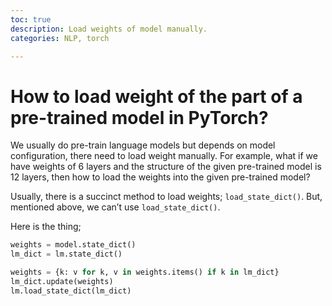 ```yaml
---
toc: true
description: Load weights of model manually.
categories: NLP, torch

---
```


# How to load weight of the part of a pre-trained model in PyTorch?

We usually do pre-train language models but depends on model configuration, there need to load weight manually. For example, what if we have weights of 6 layers and the structure of the given pre-trained model is 12 layers, then how to load the weights into the given pre-trained model?

Usually, there is a succinct method to load weights; `load_state_dict()`. But, mentioned above, we can’t use `load_state_dict()`.

Here is the thing;

```python
weights = model.state_dict()
lm_dict = lm.state_dict()

weights = {k: v for k, v in weights.items() if k in lm_dict}
lm_dict.update(weights)
lm.load_state_dict(lm_dict)
```
